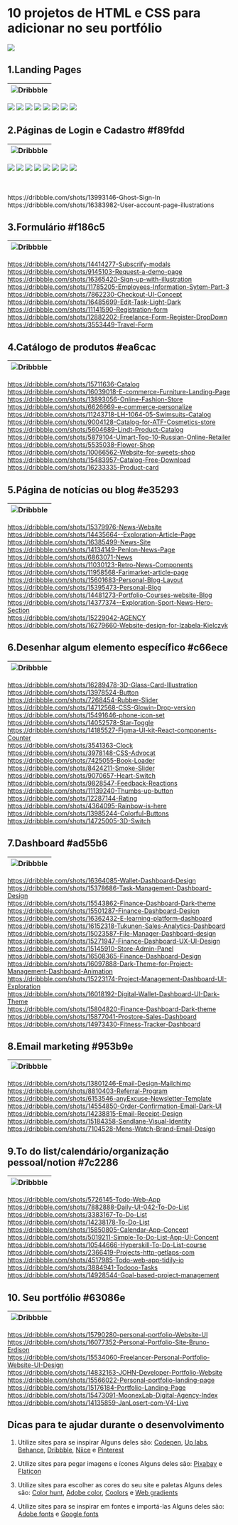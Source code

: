 # 10 projetos de HTML e CSS para adicionar no seu portfólio

[![](https://img.shields.io/badge/%20V%C3%ADdeo%20no%20YouTube-FF0000?style=for-the-badge&logo=youtube&logoColor=white)](https://youtu.be/y4ltLH9iK8E)

## **1.Landing Pages**
|![Dribbble](https://img.shields.io/badge/Dribbble-ffb0ff?style=for-the-badge&logo=dribbble&logoColor=white)|
|--|
[![](https://img.shields.io/badge/ACESSAR-spark%20marketing%20page-ffb0ff?style=for-the-badge&logo=dribbble)](https://dribbble.com/shots/14953088-spark-marketing-page)
[![](https://img.shields.io/badge/ACESSAR-Product%20page%20hero%20section-ffb0ff?style=for-the-badge&logo=dribbble)](https://dribbble.com/shots/15798662-Product-page-hero-section)
[![](https://img.shields.io/badge/ACESSAR-digital%20education%20website%20design-ffb0ff?style=for-the-badge&logo=dribbble)](https://dribbble.com/shots/16256966-digital-education-website-design)
[![](https://img.shields.io/badge/ACESSAR-shopify%20website%20landing%20page%20design-ffb0ff?style=for-the-badge&logo=dribbble)](https://dribbble.com/shots/16151477-shopify-website-landing-page-design)
[![](https://img.shields.io/badge/ACESSAR-SaaS%20Design%20in%20Webfllow-ffb0ff?style=for-the-badge&logo=dribbble)](https://dribbble.com/shots/16249097-SaaS-Design-in-Webfllow)
[![](https://img.shields.io/badge/ACESSAR-Landing%20Page%20UX%20UI%20Design-ffb0ff?style=for-the-badge&logo=dribbble)](https://dribbble.com/shots/15096546-Landing-Page-UX-UI-Design)
[![](https://img.shields.io/badge/ACESSAR-website%20landing%20page-ffb0ff?style=for-the-badge&logo=dribbble)](https://dribbble.com/shots/16186293-website-landing-page)
[![](https://img.shields.io/badge/ACESSAR-Bangtut%20Hero%20Section-ffb0ff?style=for-the-badge&logo=dribbble)](https://dribbble.com/shots/16356525-Bangtut-Hero-Section)


## **2.Páginas de Login e Cadastro** #f89fdd
|![Dribbble](https://img.shields.io/badge/Dribbble-f89fdd?style=for-the-badge&logo=dribbble&logoColor=white)|
|--|
[![](https://img.shields.io/badge/ACESSAR-Sign%20Up%20Page-f89fdd?style=for-the-badge&logo=dribbble)](https://dribbble.com/shots/15252242-Sign-Up-Page )
[![](https://img.shields.io/badge/ACESSAR-Login%20Screen%20from%20Webpixels%20Templates-f89fdd?style=for-the-badge&logo=dribbble)](https://dribbble.com/shots/15820957-Login-Screen-from-Webpixels-Templates)
[![](https://img.shields.io/badge/ACESSAR-Sign%20up%20form-f89fdd?style=for-the-badge&logo=dribbble)](https://dribbble.com/shots/14019613-Sign-up-form)
[![](https://img.shields.io/badge/ACESSAR-Romeo%20Illustration-f89fdd?style=for-the-badge&logo=dribbble)](https://dribbble.com/shots/14621147-Romeo-Illustrations)
[![](https://img.shields.io/badge/ACESSAR-Sign%20Up-f89fdd?style=for-the-badge&logo=dribbble)](https://dribbble.com/shots/14960376-Sign-Up)
[![](https://img.shields.io/badge/ACESSAR-Sign%20Up%20Page-f89fdd?style=for-the-badge&logo=dribbble)](https://dribbble.com/shots/15846049-Simple-Sign-Up-Page)
[![](https://img.shields.io/badge/ACESSAR-Sign%20Up%20From-f89fdd?style=for-the-badge&logo=dribbble)](https://dribbble.com/shots/14147292-Sign-Up-Form)
[![](https://img.shields.io/badge/ACESSAR-Ghost%20Sign%20In-f89fdd?style=for-the-badge&logo=dribbble)](https://dribbble.com/shots/13993146-Ghost-Sign-In) 
![]()

<br>
 <br>
https://dribbble.com/shots/13993146-Ghost-Sign-In <br>
https://dribbble.com/shots/16383982-User-account-page-illustrations <br>

## **3.Formulário** #f186c5
|![Dribbble](https://img.shields.io/badge/Dribbble-f186c5?style=for-the-badge&logo=dribbble&logoColor=white)|
|--|
https://dribbble.com/shots/14414277-Subscrify-modals <br>
https://dribbble.com/shots/9145103-Request-a-demo-page <br>
https://dribbble.com/shots/16365420-Sign-up-with-illustration <br>
https://dribbble.com/shots/11785205-Employees-Information-Sytem-Part-3 <br>
https://dribbble.com/shots/7862230-Checkout-UI-Concept <br>
https://dribbble.com/shots/16485699-Edit-Task-Light-Dark <br>
https://dribbble.com/shots/11141590-Registration-form <br>
https://dribbble.com/shots/12882202-Freelance-Form-Register-DropDown <br>
https://dribbble.com/shots/3553449-Travel-Form <br>

## **4.Catálogo de produtos** #ea6cac
|![Dribbble](https://img.shields.io/badge/Dribbble-ea6cac?style=for-the-badge&logo=dribbble&logoColor=white)|
|--|
https://dribbble.com/shots/15711636-Catalog <br>
https://dribbble.com/shots/16039018-E-commerce-Furniture-Landing-Page <br>
https://dribbble.com/shots/13893056-Online-Fashion-Store <br>
https://dribbble.com/shots/6626669-e-commerce-personalize <br>
https://dribbble.com/shots/11243718-LH-1064-05-Swimsuits-Catalog <br>
https://dribbble.com/shots/9004128-Catalog-for-ATF-Cosmetics-store <br>
https://dribbble.com/shots/5604689-Lindt-Product-Catalog <br>
https://dribbble.com/shots/5879104-Ulmart-Top-10-Russian-Online-Retailer <br>
https://dribbble.com/shots/5535038-Flower-Shop <br>
https://dribbble.com/shots/10066562-Website-for-sweets-shop <br>
https://dribbble.com/shots/15483957-Catalog-Free-Download <br>
https://dribbble.com/shots/16233335-Product-card <br>

## **5.Página de notícias ou blog** #e35293
|![Dribbble](https://img.shields.io/badge/Dribbble-e35293?style=for-the-badge&logo=dribbble&logoColor=white)|
|--|
https://dribbble.com/shots/15379976-News-Website <br>
https://dribbble.com/shots/14435664--Exploration-Article-Page <br>
https://dribbble.com/shots/16385499-News-Site <br>
https://dribbble.com/shots/14134149-Penlon-News-Page <br>
https://dribbble.com/shots/6863071-News <br>
https://dribbble.com/shots/11030123-Retro-News-Components <br>
https://dribbble.com/shots/11958568-Farimarket-article-page <br>
https://dribbble.com/shots/15601683-Personal-Blog-Layout <br>
https://dribbble.com/shots/15395473-Personal-Blog <br>
https://dribbble.com/shots/14481273-Portfolio-Courses-website-Blog <br>
https://dribbble.com/shots/14377374--Exploration-Sport-News-Hero-Section <br>
https://dribbble.com/shots/15229042-AGENCY <br>
https://dribbble.com/shots/16279660-Website-design-for-Izabela-Kielczyk <br>

## **6.Desenhar algum elemento específico**  #c66ece
|![Dribbble](https://img.shields.io/badge/Dribbble-c66ece?style=for-the-badge&logo=dribbble&logoColor=white)|
|--|
https://dribbble.com/shots/16289478-3D-Glass-Card-Illustration <br>
https://dribbble.com/shots/13978524-Button <br>
https://dribbble.com/shots/7268454-Rubber-Slider <br>
https://dribbble.com/shots/14712568-CSS-Glowin-Drop-version <br>
https://dribbble.com/shots/15491646-phone-icon-set <br>
https://dribbble.com/shots/14052578-Star-Toggle <br>
https://dribbble.com/shots/14185527-Figma-UI-kit-React-components-Counter <br>
https://dribbble.com/shots/3541363-Clock <br>
https://dribbble.com/shots/3978148-CSS-Advocat <br>
https://dribbble.com/shots/7425055-Book-Loader <br>
https://dribbble.com/shots/8424211-Smoke-Slider <br>
https://dribbble.com/shots/9070657-Heart-Switch <br>
https://dribbble.com/shots/9828547-Feedback-Reactions <br>
https://dribbble.com/shots/11139240-Thumbs-up-button <br>
https://dribbble.com/shots/12287144-Rating <br>
https://dribbble.com/shots/4364095-Rainbow-is-here <br>
https://dribbble.com/shots/13985244-Colorful-Buttons <br>
https://dribbble.com/shots/14725005-3D-Switch <br>

## **7.Dashboard**  #ad55b6
|![Dribbble](https://img.shields.io/badge/Dribbble-ad55b6?style=for-the-badge&logo=dribbble&logoColor=white)|
|--|
https://dribbble.com/shots/16364085-Wallet-Dashboard-Design <br>
https://dribbble.com/shots/15378686-Task-Management-Dashboard-Design <br>
https://dribbble.com/shots/15543862-Finance-Dashboard-Dark-theme <br>
https://dribbble.com/shots/15501287-Finance-Dashboard-Design <br>
https://dribbble.com/shots/16362432-E-learning-platform-dashboard <br>
https://dribbble.com/shots/16152318-Tukunen-Sales-Analytics-Dashboard <br>
https://dribbble.com/shots/15023587-File-Manager-Dashboard-design <br>
https://dribbble.com/shots/15271947-Finance-Dashboard-UX-UI-Design <br>
https://dribbble.com/shots/15145910-Store-Admin-Panel <br>
https://dribbble.com/shots/16508365-Finance-Dashboard-Design <br>
https://dribbble.com/shots/16097888-Dark-Theme-for-Project-Management-Dashboard-Animation <br>
https://dribbble.com/shots/15223174-Project-Management-Dashboard-UI-Exploration <br>
https://dribbble.com/shots/16018192-Digital-Wallet-Dashboard-UI-Dark-Theme <br>
https://dribbble.com/shots/15804820-Finance-Dashboard-Dark-theme <br>
https://dribbble.com/shots/15877041-Prostore-Sales-Dashboard <br>
https://dribbble.com/shots/14973430-Fitness-Tracker-Dashboard <br>

## **8.Email marketing**  #953b9e
|![Dribbble](https://img.shields.io/badge/Dribbble-953b9e?style=for-the-badge&logo=dribbble&logoColor=white)|
|--|
https://dribbble.com/shots/13801246-Email-Design-Mailchimp <br>
https://dribbble.com/shots/8810403-Referral-Program <br>
https://dribbble.com/shots/6153546-anyExcuse-Newsletter-Template <br>
https://dribbble.com/shots/14554850-Order-Confirmation-Email-Dark-UI <br>
https://dribbble.com/shots/14238815-Email-Receipt-Design <br>
https://dribbble.com/shots/15184358-Sendlane-Visual-Identity <br>
https://dribbble.com/shots/7104528-Mens-Watch-Brand-Email-Design <br>

## **9.To do list/calendário/organização pessoal/notion**  #7c2286
|![Dribbble](https://img.shields.io/badge/Dribbble-7c2286?style=for-the-badge&logo=dribbble&logoColor=white)|
|--|
https://dribbble.com/shots/5726145-Todo-Web-App <br>
https://dribbble.com/shots/7882888-Daily-UI-042-To-Do-List <br>
https://dribbble.com/shots/3383167-To-Do-List <br>
https://dribbble.com/shots/14238178-To-Do-List <br>
https://dribbble.com/shots/15850805-Calendar-App-Concept <br>
https://dribbble.com/shots/5019211-Simple-To-Do-List-App-UI-Concent <br>
https://dribbble.com/shots/10544666-Hyperskill-To-Do-List-course <br>
https://dribbble.com/shots/2366419-Projects-http-getlaps-com <br>
https://dribbble.com/shots/4517985-Todo-web-app-tidily-io <br>
https://dribbble.com/shots/3884941-Todooo-Tasks <br>
https://dribbble.com/shots/14928544-Goal-based-project-management <br>

## **10. Seu portfólio** #63086e
|![Dribbble](https://img.shields.io/badge/Dribbble-63086e?style=for-the-badge&logo=dribbble&logoColor=white)|
|--|
https://dribbble.com/shots/15790280-personal-portfolio-Website-UI <br>
https://dribbble.com/shots/16077352-Personal-Portfolio-Site-Bruno-Erdison <br>
https://dribbble.com/shots/15534060-Freelancer-Personal-Portfolio-Website-UI-Design <br>
https://dribbble.com/shots/14832163-JOHN-Developer-Portfolio-Website <br>
https://dribbble.com/shots/15566022-Personal-portfolio-landing-page <br>
https://dribbble.com/shots/15176184-Portfolio-Landing-Page <br>
https://dribbble.com/shots/15473091-MoonexLab-Digital-Agency-Index <br>
https://dribbble.com/shots/14135859-JanLosert-com-V4-Live <br>

## Dicas para te ajudar durante o desenvolvimento

1. Utilize sites para se inspirar
Alguns deles são: [Codepen](https://codepen.io/), [Up labs](https://www.uplabs.com/search?q=portfolio), [Behance](https://www.behance.net), [Dribbble](https://dribbble.com), [Niice](https://niice.co) e [Pinterest](https://br.pinterest.com)

2. Utilize sites para pegar imagens e ícones
Alguns deles são: [Pixabay](https://pixabay.com/pt/) e [Flaticon](https://www.flaticon.com/)

3. Utilize sites para escolher as cores do seu site e paletas
Alguns deles são: [Color hunt](https://colorhunt.co/), [Adobe color](https://color.adobe.com/pt/create), [Coolors](https://coolors.co/) e [Web gradients](https://webgradients.com/)

4. Utilize sites para se inspirar em fontes e importá-las
Alguns deles são: [Adobe fonts](https://fonts.adobe.com) e [Google fonts](https://fonts.google.com/)
